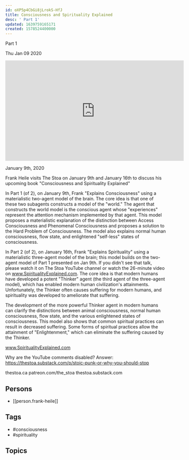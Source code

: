 ```yaml
---
id: oXP5p4CbGi8jLrokS-HfJ
title: Consciousness and Spirituality Explained
desc: ' Part 1'
updated: 1639759165171
created: 1578524400000
---
```



 Part 1

Thu Jan 09 2020

<iframe width="560" height="315" src="https://www.youtube.com/embed/fW98QH4WxX4" title="Consciousness and Spirituality Explained: Part 1 w/ Frank Heile" frameborder="0" allow="accelerometer; autoplay; clipboard-write; encrypted-media; gyroscope; picture-in-picture" allowfullscreen ></iframe>

January 9th, 2020

Frank Heile visits The Stoa on January 9th and January 16th to discuss his upcoming book "Consciousness and Spirituality Explained"

In Part 1 (of 2), on January 9th, Frank "Explains Consciousness" using a materialistic two-agent model of the brain. The core idea is that one of these two subagents constructs a model of the "world." The agent that constructs the world model is the conscious agent whose "experiences" represent the attention mechanism implemented by that agent. This model proposes a materialistic explanation of the distinction between Access Consciousness and Phenomenal Consciousness and proposes a solution to the Hard Problem of Consciousness. The model also explains normal human consciousness, flow state, and enlightened "self-less" states of consciousness.

In Part 2 (of 2), on January 16th, Frank "Explains Spirituality" using a materialistic three-agent model of the brain; this model builds on the two-agent model of Part 1 presented on Jan 9th. If you didn't see that talk, please watch it on The Stoa YouTube channel or watch the 26-minute video on www.SpiritualityExplained.com. The core idea is that modern humans have developed a potent "Thinker" agent (the third agent of the three-agent model), which has enabled modern human civilization's attainments. Unfortunately, the Thinker often causes suffering for modern humans, and spirituality was developed to ameliorate that suffering.

The development of the more powerful Thinker agent in modern humans can clarify the distinctions between animal consciousness, normal human consciousness, flow state, and the various enlightened states of consciousness. This model also shows that common spiritual practices can result in decreased suffering. Some forms of spiritual practices allow the attainment of "Enlightenment," which can eliminate the suffering caused by the Thinker. 

www.SpiritualityExplained.com

Why are the YouTube comments disabled? Answer: https://thestoa.substack.com/p/stoic-punk-or-why-you-should-stop

thestoa.ca
patreon.com/the_stoa
thestoa.substack.com

## Persons

- [[person.frank-heile]]

## Tags

- #consciousness
- #spirituality

## Topics



